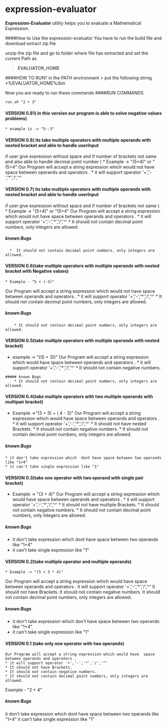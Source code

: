 expression-evaluator
====================

**Expression-Evaluator** utility helps you to evaluate a Mathematical Expression.



####How to  Use the expression-evaluator
You have to  run the build file and download extract zip file

unzip the zip file and go to folder where file has extracted and set the current Path as
> **EVALUATOR_HOME**

####HOW TO RUN?
in the PATH environment > put the following stirng 
    *%EVALUATOR_HOME%/bin

Now you are ready to run these commands
####RUN COMMANDS

`run.sh "2 + 3"`

#### VERSION 0.81( in this version our program is able to solve negative values problems)
    * example is -> "5--3"

#### VERSION 0.8( its take multiple operators with multiple operands with nested bracket and able to handle userInput
if user give expression without space and if number of brackets not same and also able to handle decimal point number )
      * Example -> "(5+4)"  or "(5+4"
   Our Program will accept a string expression which would not  have space between operands and operators .
    * it will support operator '+','-','*','/','^'


#### VERSION 0.7( its take multiple operators with multiple operands with nested bracket and able to handle userInput
if user give expression without space and if number of brackets not same )
      * Example -> "(5+4)"  or "(5+4"
   Our Program will accept a string expression which would not  have space between operands and operators .
    * it will support operator '+','-','*','/','^'
    * It should not contain decimal point numbers, only integers are allowed.

##### known Bugs
      *  It should not contain decimal point numbers, only integers are allowed.


#### VERSION 0.6(take multiple operators with multiple operands with nested bracket with Negative values)
    * Example - "5 + (-3)"
   Our Program will accept a string expression which would not  have space between operands and operators .
    * it will support operator '+','-','*','/','^'
    * It should not contain decimal point numbers, only integers are allowed.
##### known Bugs
        * It should not contain decimal point numbers, only integers are allowed.


#### VERSION 0.5(take multiple operators with multiple operands with nested bracket)
   * example -> "((5 + 3))"
   Our Program will accept a string expression which would have  space between operands and operators .
    * it will support operator '+','-','*','/','^'
    * It should not contain negative numbers.

    ##### known Bugs
        * It should not contain decimal point numbers, only integers are allowed.


#### VERSION 0.4(take multiple operators with two multiple operands with multipair bracket)
   * Example ->"(3 + 3) + ( 4 - 3)"
   Our Program will accept a string expression which would have  space between operands and operators .
    * it will support operator '+','-','*','/','^'
    * It should not have nested Brackets.
    * It should not contain negative numbers.
    * It should not contain decimal point numbers, only integers are allowed.

##### known Bugs

    * it don't take expression which  dont have space between two operands like "1+4"
    * it can't take single expression like "1"


#### VERSION 0.3(take one operator with two operand with single pair bracket)
   * Example -> "(3 + 4)"
   Our Program will accept a string expression which would have  space between operands and operators .
    * it will support operator '+','-','*','/','^'
    * It should not have multiple Brackets.
    * It should not contain negative numbers.
    * It should not contain decimal point numbers, only integers are allowed.

##### known Bugs

   * it don't take expression which  dont have space between two operands like "1+4"
   * it can't take single expression like "1"


#### VERSION 0.2(take multiple operator and multiple operands)
    * Example -> "(5 + 3 * 4)"
   
   Our Program will accept a string expression which would have  space between operands and operators .
    it will support operator '+','-','*','/','^'
    It should not have Brackets.
    It should not contain negative numbers.
    It should not contain decimal point numbers, only integers are allowed.

##### known Bugs

* it don't take expression which  don't have space between two operands like "1+4"
* it can't take single expression like "1"

#### VERSION 0.1 (take only one operator with two operands)

    Our Program will accept a string expression which would have  space between operands and operators .
    * it will support operator '+','-','*','/','^'
    * It should not have Brackets.
    * It should not contain negative numbers.
    * It should not contain decimal point numbers, only integers are allowed.


   Example - "2 + 4"



##### known Bugs

it don't take expression which  dont have space between two operands like "1+4"
it can't take single expression like "1"